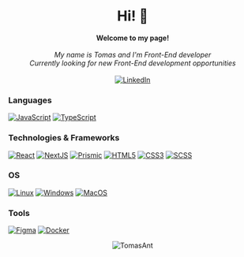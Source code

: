<h1 align="center">Hi! 👋</h1>

<p align="center">
    <b>Welcome to my page!</b><br><br>
    <i>
        My name is Tomas and I'm Front-End developer<br>
        Currently looking for new Front-End development opportunities<br>
    </i><br>
    <a href="https://www.linkedin.com/in/antanaitis-tomas/">
        <img src="https://img.shields.io/badge/LinkedIn-blue?style=flat-square&logo=linkedin" alt="LinkedIn">
    </a>
</p>

### Languages

[![JavaScript](https://img.shields.io/badge/javascript-black?style=for-the-badge&logo=javascript)](https://github.com/TomasAnt)
[![TypeScript](https://img.shields.io/badge/typescript-black?style=for-the-badge&logo=typescript)](https://github.com/TomasAnt)

### Technologies & Frameworks
[![React](https://img.shields.io/badge/react-black?style=for-the-badge&logo=react)](https://github.com/TomasAnt)
[![NextJS](https://img.shields.io/badge/next-black?style=for-the-badge&logo=next)](https://github.com/TomasAnt)
[![Prismic](https://img.shields.io/badge/prismic-black?style=for-the-badge&logo=prismic)](https://github.com/TomasAnt)
[![HTML5](https://img.shields.io/badge/html5-black?style=for-the-badge&logo=html5)](https://github.com/TomasAnt)
[![CSS3](https://img.shields.io/badge/css3-black?style=for-the-badge&logo=css3)](https://github.com/TomasAnt)
[![SCSS](https://img.shields.io/badge/scss-black?style=for-the-badge&logo=scss)](https://github.com/TomasAnt)


### OS
[![Linux](https://img.shields.io/badge/linux-black?style=for-the-badge&logo=Linux)](https://github.com/TomasAnt)
[![Windows](https://img.shields.io/badge/Windows-black?style=for-the-badge&logo=Windows)](https://github.com/TomasAnt)
[![MacOS](https://img.shields.io/badge/MacOS-black?style=for-the-badge&logo=MacOs)](https://github.com/TomasAnt)

### Tools
[![Figma](https://img.shields.io/badge/figma-black?style=for-the-badge&logo=figma)](https://github.com/TomasAnt)
[![Docker](https://img.shields.io/badge/docker-black?style=for-the-badge&logo=docker)](https://github.com/TomasAnt)


<div align="center">
<!-- <p><img align="center" src="https://github-readme-stats.vercel.app/api/top-langs?username=TomasAnt&show_icons=true&locale=en&layout=compact" alt="TomasAnt" /></p> -->
    <p><img align="center" src="https://github-readme-streak-stats.herokuapp.com/?user=TomasAnt&" alt="TomasAnt" /></p>
</div>
